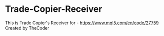 # Trade-Copier-Receiver
This is Trade Copier's Receiver for - https://www.mql5.com/en/code/27759 Created by TheCoder
